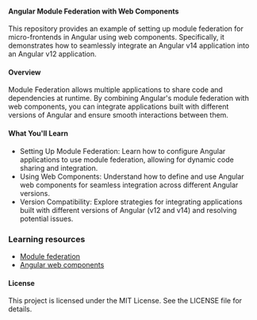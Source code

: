 
#### Angular Module Federation with Web Components
This repository provides an example of setting up module federation for micro-frontends in Angular using web components. Specifically, it demonstrates how to seamlessly integrate an Angular v14 application into an Angular v12 application.

#### Overview
Module Federation allows multiple applications to share code and dependencies at runtime. By combining Angular's module federation with web components, you can integrate applications built with different versions of Angular and ensure smooth interactions between them.

#### What You'll Learn
- Setting Up Module Federation: Learn how to configure Angular applications to use module federation, allowing for dynamic code sharing and integration.
- Using Web Components: Understand how to define and use Angular web components for seamless integration across different Angular versions.
- Version Compatibility: Explore strategies for integrating applications built with different versions of Angular (v12 and v14) and resolving potential issues.

### Learning resources
- [Module federation](https://www.angulararchitects.io/en/blog/the-microfrontend-revolution-part-2-module-federation-with-angular/)
- [Angular web components](https://angular.dev/guide/elements)
  
#### License
This project is licensed under the MIT License. See the LICENSE file for details.


